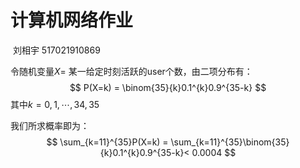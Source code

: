 # 计算机网络作业

​                                                                 刘相宇 517021910869

令随机变量$X=$ 某一给定时刻活跃的user个数，由二项分布有：
$$
P(X=k) = \binom{35}{k}0.1^{k}0.9^{35-k}
$$
其中$k = 0, 1,\cdots ,34, 35$

我们所求概率即为：
$$
\sum_{k=11}^{35}P(X=k) = \sum_{k=11}^{35}\binom{35}{k}0.1^{k}0.9^{35-k}< 0.0004
$$
